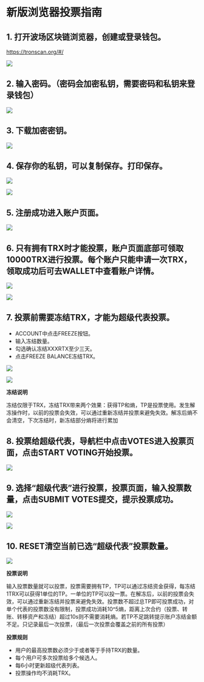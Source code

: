 # 新版浏览器投票指南

## 1. 打开波场区块链浏览器，创建或登录钱包。  
    
   https://tronscan.org/#/

![](https://raw.githubusercontent.com/ybhgenius/Documentation/master/images/Blockchain-Explorer/1.png)

## 2. 输入密码。（密码会加密私钥，需要密码和私钥来登录钱包）

![](https://raw.githubusercontent.com/ybhgenius/Documentation/master/images/Blockchain-Explorer/2.png)

## 3. 下载加密密钥。

![](https://raw.githubusercontent.com/ybhgenius/Documentation/master/images/Blockchain-Explorer/3.png)

## 4. 保存你的私钥，可以复制保存。打印保存。

![](https://raw.githubusercontent.com/ybhgenius/Documentation/master/images/Blockchain-Explorer/4.png)

![](https://raw.githubusercontent.com/ybhgenius/Documentation/master/images/Blockchain-Explorer/5.png)

## 5. 注册成功进入账户页面。

![](https://raw.githubusercontent.com/ybhgenius/Documentation/master/images/Blockchain-Explorer/6.png)

## 6. 只有拥有TRX时才能投票，账户页面底部可领取10000TRX进行投票。每个账户只能申请一次TRX，领取成功后可去WALLET中查看账户详情。

![](https://raw.githubusercontent.com/ybhgenius/Documentation/master/images/Blockchain-Explorer/testnet.png)

![](https://raw.githubusercontent.com/ybhgenius/Documentation/master/images/Blockchain-Explorer/7.png)

## 7. 投票前需要冻结TRX，才能为超级代表投票。

+ ACCOUNT中点击FREEZE按钮。
+ 输入冻结数量。
+ 勾选确认冻结XXXRTX至少三天。
+ 点击FREEZE BALANCE冻结TRX。

![](https://raw.githubusercontent.com/ybhgenius/Documentation/master/images/Blockchain-Explorer/8.png)

![](https://raw.githubusercontent.com/ybhgenius/Documentation/master/images/Blockchain-Explorer/9.png)

**冻结说明**  

冻结仅限于TRX，冻结TRX带来两个效果：获得TP和熵，TP是投票使用。发生解冻操作时，以前的投票会失效，可以通过重新冻结并投票来避免失效。解冻后熵不会清空，下次冻结时，新冻结部分熵将进行累加

## 8. 投票给超级代表，导航栏中点击VOTES进入投票页面，点击START VOTING开始投票。

![](https://raw.githubusercontent.com/ybhgenius/Documentation/master/images/Blockchain-Explorer/10.png)

## 9. 选择“超级代表”进行投票，投票页面，输入投票数量，点击SUBMIT VOTES提交，提示投票成功。

![](https://raw.githubusercontent.com/ybhgenius/Documentation/master/images/Blockchain-Explorer/11.png)

![](https://raw.githubusercontent.com/ybhgenius/Documentation/master/images/Blockchain-Explorer/12.png)

## 10. RESET清空当前已选“超级代表”投票数量。

![](https://raw.githubusercontent.com/ybhgenius/Documentation/master/images/Blockchain-Explorer/13.png)

**投票说明** 

输入投票数量就可以投票，投票需要拥有TP，TP可以通过冻结资金获得，每冻结1TRX可以获得1单位的TP。一单位的TP可以投一票。在解冻后，以前的投票会失效，可以通过重新冻结并投票来避免失效。投票数不超过总TP即可投票成功，对单个代表的投票数没有限制，投票成功消耗10^5熵，距离上次合约（投票、转账、转移资产和冻结）超过10s则不需要消耗熵。若TP不足跳转提示账户冻结金额不足。只记录最后一次投票，（最后一次投票会覆盖之前的所有投票）

**投票规则**  
+ 用户的最高投票数必须少于或者等于手持TRX的数量。
+ 每个用户可多次投票给多个候选人。
+ 每6小时更新超级代表列表。
+ 投票操作均不消耗TRX。


